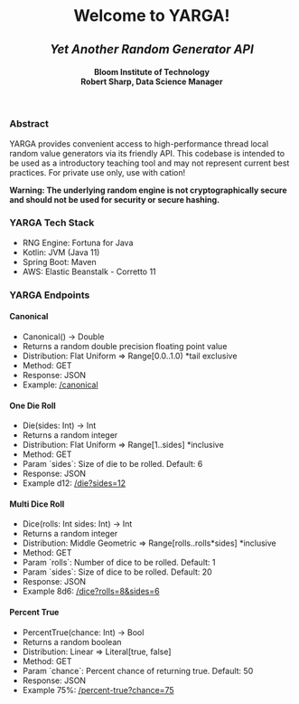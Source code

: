 <header>
    <h1>Welcome to YARGA!</h1>
    <h2><i>Yet Another Random Generator API</i></h2>
    <h4>Bloom Institute of Technology<br>Robert Sharp, Data Science Manager</h4>
</header>
<section>
    <article>
    <h3>Abstract</h3>
    <p>YARGA provides convenient access to high-performance thread local random value generators via its friendly API.
    This codebase is intended to be used as a introductory teaching tool and may not represent current best practices.
    For private use only, use with cation!</p>
    <p><b>Warning: The underlying random engine is not cryptographically secure and should not be used for security or secure hashing.</b></p>
    </article>
    <article>
    <h3>YARGA Tech Stack</h3>
    <ul>
        <li>RNG Engine: Fortuna for Java</li>
        <li>Kotlin: JVM (Java 11)</li>
        <li>Spring Boot: Maven</li>
        <li>AWS: Elastic Beanstalk - Corretto 11</li>
    </ul>
    </article>
    <article>
    <h3>YARGA Endpoints</h3>
    <h4>Canonical</h4>
    <ul>
        <li>Canonical() -> Double</li>
        <li>Returns a random double precision floating point value</li>
        <li>Distribution: Flat Uniform => Range[0.0..1.0) *tail exclusive</li>
        <li>Method: GET</li>
        <li>Response: JSON</li>
        <li>Example: <a href="/canonical">/canonical</a></li>
    </ul>
    <h4>One Die Roll</h4>
    <ul>
        <li>Die(sides: Int) -> Int</li>
        <li>Returns a random integer</li>
        <li>Distribution: Flat Uniform => Range[1..sides] *inclusive</li>
        <li>Method: GET</li>
        <li>Param `sides`: Size of die to be rolled. Default: 6</li>
        <li>Response: JSON</li>
        <li>Example d12: <a href="/die?sides=12">/die?sides=12</a></li>
    </ul>
    <h4>Multi Dice Roll</h4>
    <ul>
        <li>Dice(rolls: Int sides: Int) -> Int</li>
        <li>Returns a random integer</li>
        <li>Distribution: Middle Geometric => Range[rolls..rolls*sides] *inclusive</li>
        <li>Method: GET</li>
        <li>Param `rolls`: Number of dice to be rolled. Default: 1</li>
        <li>Param `sides`: Size of dice to be rolled. Default: 20</li>
        <li>Response: JSON</li>
        <li>Example 8d6: <a href="/dice?rolls=8&sides=6">/dice?rolls=8&sides=6</a></li>
    </ul>
    <h4>Percent True</h4>
    <ul>
        <li>PercentTrue(chance: Int) -> Bool</li>
        <li>Returns a random boolean</li>
        <li>Distribution: Linear => Literal[true, false]</li>
        <li>Method: GET</li>
        <li>Param `chance`: Percent chance of returning true. Default: 50</li>
        <li>Response: JSON</li>
        <li>Example 75%: <a href="/percent-true?chance=75">/percent-true?chance=75</a></li>
    </ul>
    </article>
</section>
